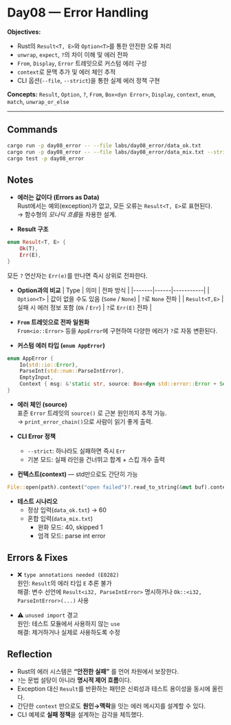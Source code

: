 # Day08 — Error Handling

**Objectives:**  
- Rust의 `Result<T, E>`와 `Option<T>`를 통한 안전한 오류 처리  
- `unwrap`, `expect`, `?`의 차이 이해 및 에러 전파  
- `From`, `Display`, `Error` 트레잇으로 커스텀 에러 구성  
- `context`로 문맥 추가 및 에러 체인 추적  
- CLI 옵션(`--file`, `--strict`)을 통한 실제 에러 정책 구현  

**Concepts:** `Result`, `Option`, `?`, `From`, `Box<dyn Error>`, `Display`, `context`, `enum`, `match`, `unwrap_or_else`

---

## Commands
```bash
cargo run -p day08_error -- --file labs/day08_error/data_ok.txt
cargo run -p day08_error -- --file labs/day08_error/data_mix.txt --strict
cargo test -p day08_error
```

## Notes

- **에러는 값이다 (Errors as Data)**  
  Rust에서는 예외(exception)가 없고, 모든 오류는 `Result<T, E>`로 표현된다.  
  → 함수형의 *모나딕 흐름*을 차용한 설계.

- **Result 구조**
```rust
enum Result<T, E> {
    Ok(T),
    Err(E),
}
```
  모든 `?` 연산자는 `Err(e)`를 만나면 즉시 상위로 전파한다.

- **Option과의 비교**
  | Type | 의미 | 전파 방식 |
  |-------|------|-----------|
  | `Option<T>` | 값이 없을 수도 있음 (`Some` / `None`) | `?`로 `None` 전파 |
  | `Result<T,E>` | 실패 시 에러 정보 포함 (`Ok` / `Err`) | `?`로 `Err(E)` 전파 |

- **`From` 트레잇으로 전파 일원화**  
  `From<io::Error>` 등을 `AppError`에 구현하여 다양한 에러가 `?`로 자동 변환된다.

- **커스텀 에러 타입 (`enum AppError`)**
```rust
enum AppError {
    Io(std::io::Error),
    ParseInt(std::num::ParseIntError),
    EmptyInput,
    Context { msg: &'static str, source: Box<dyn std::error::Error + Send + Sync> },
}
```

- **에러 체인 (source)**  
  표준 `Error` 트레잇의 `source()` 로 근본 원인까지 추적 가능.  
  → `print_error_chain()`으로 사람이 읽기 좋게 출력.

- **CLI Error 정책**
  - `--strict`: 하나라도 실패하면 즉시 `Err`  
  - 기본 모드: 실패 라인을 건너뛰고 합계 + 스킵 개수 출력

- **컨텍스트(context)** — std만으로도 간단히 가능
```rust
File::open(path).context("open failed")?.read_to_string(&mut buf).context("read_to_string failed")?;
```

- **테스트 시나리오**
  - 정상 입력(`data_ok.txt`) → 60  
  - 혼합 입력(`data_mix.txt`)  
    - 완화 모드: 40, skipped 1  
    - 엄격 모드: parse int error

## Errors & Fixes

- ❌ `type annotations needed (E0282)`  
  원인: `Result`의 에러 타입 `E` 추론 불가  
  해결: 변수 선언에 `Result<i32, ParseIntError>` 명시하거나 `Ok::<i32, ParseIntError>(...)` 사용

- ⚠️ `unused import` 경고  
  원인: 테스트 모듈에서 사용하지 않는 `use`  
  해결: 제거하거나 실제로 사용하도록 수정

## Reflection

- Rust의 에러 시스템은 **“안전한 실패”** 를 언어 차원에서 보장한다.  
- `?`는 문법 설탕이 아니라 **명시적 제어 흐름**이다.  
- Exception 대신 `Result`를 반환하는 패턴은 신뢰성과 테스트 용이성을 동시에 올린다.  
- 간단한 `context` 만으로도 **원인→맥락**을 잇는 에러 메시지를 설계할 수 있다.  
- CLI 예제로 **실패 정책**을 설계하는 감각을 체득했다.

